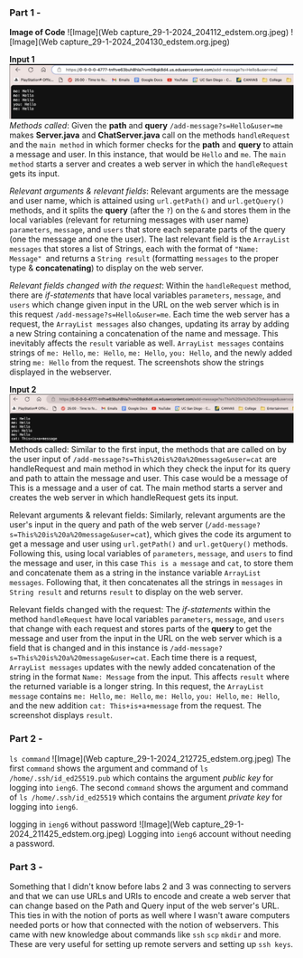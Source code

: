 ### Part 1 - 

**Image of Code**
![Image](Web capture_29-1-2024_204112_edstem.org.jpeg)
![Image](Web capture_29-1-2024_204130_edstem.org.jpeg)

**Input 1**
![Image](screenshot1.jpeg)
_Methods called_: Given the **path** and **query** ```/add-message?s=Hello&user=me``` makes **Server.java** and **ChatServer.java** call on the methods `handleRequest` and the `main method` in which former checks for the **path** and **query** to attain a message and user. In this instance, that would be `Hello` and `me`. The `main method` starts a server and creates a web server in which the `handleRequest` gets its input. 

_Relevant arguments & relevant fields_: Relevant arguments are the message and user name, which is attained using `url.getPath()` and `url.getQuery()` methods, and it splits the **query** (after the `?`) on the `&` and stores them in the local variables (relevant for returning messages with user name) `parameters`, `message`, and `users` that store each separate parts of the query (one the message and one the user). The last relevant field is the `ArrayList messages` that stores a list of Strings, each with the format of `"Name: Message" `and returns a `String result` (formatting `messages` to the proper type & **concatenating**) to display on the web server.

_Relevant fields changed with the request_: Within the `handleRequest` method, there are _if-statements_ that have local variables `parameters`, `message`, and `users` which change given input in the URL on the web server which is in this request ```/add-message?s=Hello&user=me```. Each time the web server has a request, the `ArrayList messages` also changes, updating its array by adding a new String containing a concatenation of the name and message. This inevitably affects the `result` variable as well. `ArrayList messages` contains strings of `me: Hello`, `me: Hello`, `me: Hello`, `you: Hello`, and the newly added string `me: Hello` from the request. The screenshots show the strings displayed in the webserver.

**Input 2**
![Image](screenshot2.jpeg)
Methods called: Similar to the first input, the methods that are called on by the user input of `/add-message?s=This%20is%20a%20message&user=cat` are handleRequest and main method in which they check the input for its query and path to attain the message and user. This case would be a message of This is a message and a user of cat. The main method starts a server and creates the web server in which handleRequest gets its input.

Relevant arguments & relevant fields: Similarly, relevant arguments are the user's input in the query and path of the web server (`/add-message?s=This%20is%20a%20message&user=cat`), which gives the code its argument to get a message and user using `url.getPath()` and `url.getQuery()` methods. Following this, using local variables of `parameters`, `message`, and `users` to find the message and user, in this case `This is a message` and `cat`, to store them and concatenate them as a string in the instance variable `ArrayList messages`. Following that, it then concatenates all the strings in `messages` in `String result` and returns `result` to display on the web server.

Relevant fields changed with the request: The _if-statements_ within the method `handleRequest` have local variables `parameters`, `message`, and `users` that change with each request and stores parts of the **query** to get the message and user from the input in the URL on the web server which is a field that is changed and in this instance is `/add-message?s=This%20is%20a%20message&user=cat`. Each time there is a request, `ArrayList messages` updates with the newly added concatenation of the string in the format `Name: Message` from the input. This affects `result` where the returned variable is a longer string. In this request, the `ArrayList message` contains `me: Hello`, `me: Hello`, `me: Hello`, `you: Hello`, `me: Hello`, and the new addition `cat: This+is+a+message` from the request. The screenshot displays `result`. 

### Part 2 - 
```ls command```
![Image](Web capture_29-1-2024_212725_edstem.org.jpeg)
The first `command` shows the argument and command of `ls /home/.ssh/id_ed25519.pub` which contains the argument _public key_ for logging into `ieng6`.
The second `command` shows the argument and command of `ls /home/.ssh/id_ed25519` which contains the argument _private key_ for logging into `ieng6`.

logging in ```ieng6``` without password
![Image](Web capture_29-1-2024_211425_edstem.org.jpeg)
Logging into `ieng6` account without needing a password.

### Part 3 - 
Something that I didn't know before labs 2 and 3 was connecting to servers and that we can use URLs and URIs to encode and create a web server that can change based on the Path and Query input of the web server's URL. 
This ties in with the notion of ports as well where I wasn't aware computers needed ports or how that connected with the notion of webservers. This came with new knowledge about commands like ```ssh``` ```scp``` ```mkdir```
and more. These are very useful for setting up remote servers and setting up ```ssh keys```.
